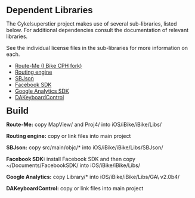 <html>
<body>
<h2 style="margin: 0.0px 0.0px 10.0px 0.0px; font: 24.0px Helvetica"><b>Dependent Libraries</b></h2>
<p>The Cykelsuperstier project makes use of several sub-libraries, listed below. For additional dependencies consult the documentation of relevant libraries.</p>
<p>See the individual license files in the sub-libraries for more information on each.</p>
<ul>
  <li><a href="https://github.com/ivan-pavlovic/route-me">Route-Me (I Bike CPH fork)</a></li>
  <li><a href="https://github.com/ivan-pavlovic/routing-engine">Routing engine</a></li>
  <li><a href="https://github.com/stig/json-framework">SBJson</a></li>
  <li><a href="https://github.com/downloads/facebook/facebook-ios-sdk/FacebookSDK-3.1.1.pkg">Facebook SDK</a></li>
  <li><a href="http://dl.google.com/dl/gaformobileapps/GoogleAnalyticsiOS.zip">Google Analytics SDK</a></li>
  <li><a href="https://github.com/danielamitay/DAKeyboardControl">DAKeyboardControl</a></li>
</ul>

<h2 style="margin: 0.0px 0.0px 10.0px 0.0px; font: 24.0px Helvetica"><b>Build</b></h2>
<p><b>Route-Me:</b> copy MapView/ and Proj4/ into iOS/iBike/iBike/Libs/</p>
<p><b>Routing engine:</b> copy or link files into main project</p>
<p><b>SBJson:</b> copy src/main/objc/* into iOS/iBike/iBike/Libs/SBJson/</p>
<p><b>Facebook SDK:</b>  install Facebook SDK and then copy ~/Documents/FacebookSDK/ into iOS/iBike/iBike/Libs/</p>
<p><b>Google Analytics:</b>  copy Library/* into iOS/iBike/iBike/Libs/GA\ v2.0b4/</p>
<p><b>DAKeyboardControl:</b> copy or link files into main project</p>

</body>
</html>

